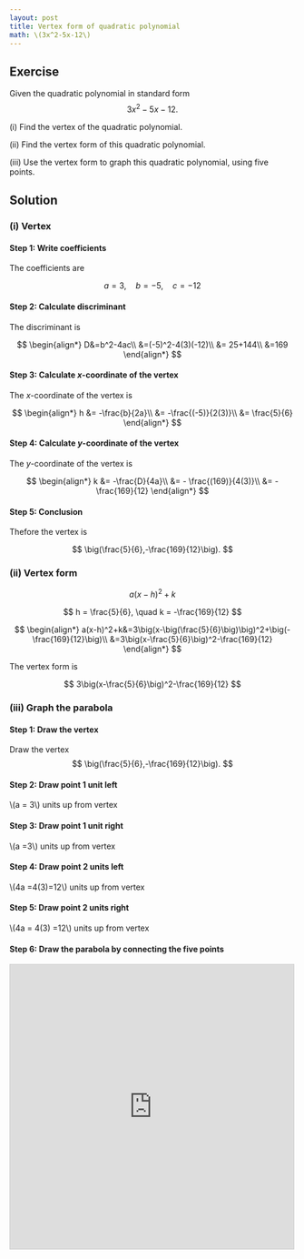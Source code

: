 ```yaml
---
layout: post
title: Vertex form of quadratic polynomial
math: \(3x^2-5x-12\)
---
```


## Exercise

Given the quadratic polynomial in standard form
$$
3x^2-5x-12.
$$

(i) Find the vertex of the quadratic polynomial.

(ii) Find the vertex form of this quadratic polynomial.

(iii) Use the vertex form to graph this quadratic polynomial, using five points.

## Solution

### (i) Vertex

#### Step 1: Write coefficients

The coefficients are

$$
a=3, \quad b=-5,\quad c=-12
$$

#### Step 2: Calculate discriminant

The discriminant is

$$
\begin{align*}
D&=b^2-4ac\\
&=(-5)^2-4(3)(-12)\\
&= 25+144\\
&=169
\end{align*}
$$

#### Step 3: Calculate *x*-coordinate of the vertex

The *x*-coordinate of the vertex is

$$
\begin{align*}
h &= -\frac{b}{2a}\\
&= -\frac{(-5)}{2(3)}\\
&= \frac{5}{6}
\end{align*}
$$

#### Step 4: Calculate *y*-coordinate of the vertex

The *y*-coordinate of the vertex is

$$
\begin{align*}
k &= -\frac{D}{4a}\\
&= - \frac{(169)}{4(3)}\\
&= -\frac{169}{12}
\end{align*}
$$

#### Step 5: Conclusion

Thefore the vertex is

$$
\big(\frac{5}{6},-\frac{169}{12}\big).
$$

### (ii) Vertex form

$$
a(x-h)^2+k
$$

$$
h =  \frac{5}{6}, \quad k = -\frac{169}{12}
$$


$$
\begin{align*}
a(x-h)^2+k&=3\big(x-\big(\frac{5}{6}\big)\big)^2+\big(-\frac{169}{12}\big)\\
&=3\big(x-\frac{5}{6}\big)^2-\frac{169}{12}
\end{align*}
$$

The vertex form is

$$
3\big(x-\frac{5}{6}\big)^2-\frac{169}{12}
$$

### (iii) Graph the parabola

#### Step 1: Draw the vertex

Draw the vertex
$$
\big(\frac{5}{6},-\frac{169}{12}\big).
$$

#### Step 2: Draw point 1 unit left

\\(a = 3\\) units up from vertex

#### Step 3: Draw point 1 unit right

\\(a =3\\) units up from vertex

#### Step 4: Draw point 2 units left

\\(4a =4(3)=12\\) units up from vertex

#### Step 5: Draw point 2 units right

\\(4a = 4(3) =12\\) units up from vertex

#### Step 6: Draw the parabola by connecting the five points

<iframe src="https://www.desmos.com/calculator/ifxk7gysdh?embed" width="500" height="500" style="border: 1px solid #ccc" frameborder=0></iframe>